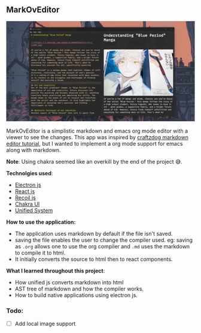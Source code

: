 ## MarkOvEditor

![](./public/background.png)

MarkOvEditor is a simplistic markdown and emacs org mode editor with a viewer to see the changes.
This app was inspired by [craftzdog markdown editor tutorial](https://github.com/craftzdog/electron-markdown-editor-tutorial), but I wanted to implement a org mode support for emacs along with markdown.
<br/>

**Note**: Using chakra seemed like an overkill by the end of the project 😅.

**Technolgies used**:
- [Electron js]()
- [React js]()
- [Recoil js]()
- [Chakra UI]()
- [Unified System]()

**How to use the application:**



- The application uses markdown by default if the file isn't saved.
- saving the file enables the user to change the compiler used. eg: saving as ```.org``` allows one to use the org compiler and ```.md``` uses the markdown to compile it to html.
- It initially converts the source to html then to react components.

**What I learned throughout this project**:



- How unified js converts markdown into html
- AST tree of markdown and how the compiler works.
- How to build native applications using electron js.
  

### Todo:



- [ ] Add local image support